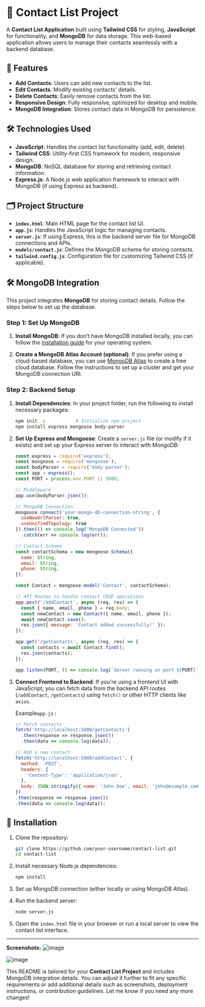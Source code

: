 


# 📱 Contact List Project

A **Contact List Application** built using **Tailwind CSS** for styling, **JavaScript** for functionality, and **MongoDB** for data storage. This web-based application allows users to manage their contacts seamlessly with a backend database.

## 🚀 Features
- **Add Contacts**: Users can add new contacts to the list.
- **Edit Contacts**: Modify existing contacts' details.
- **Delete Contacts**: Easily remove contacts from the list.
- **Responsive Design**: Fully responsive, optimized for desktop and mobile.
- **MongoDB Integration**: Stores contact data in MongoDB for persistence.

## 🛠️ Technologies Used
- **JavaScript**: Handles the contact list functionality (add, edit, delete).
- **Tailwind CSS**: Utility-first CSS framework for modern, responsive design.
- **MongoDB**: NoSQL database for storing and retrieving contact information.
- **Express.js**: A Node.js web application framework to interact with MongoDB (if using Express as backend).

## 🗂️ Project Structure

- **`index.html`**: Main HTML page for the contact list UI.
- **`app.js`**: Handles the JavaScript logic for managing contacts.
- **`server.js`**: If using Express, this is the backend server file for MongoDB connections and APIs.
- **`models/contact.js`**: Defines the MongoDB schema for storing contacts.
- **`tailwind.config.js`**: Configuration file for customizing Tailwind CSS (if applicable).

## 🛠️ MongoDB Integration

This project integrates **MongoDB** for storing contact details. Follow the steps below to set up the database.

### Step 1: Set Up MongoDB

1. **Install MongoDB**: If you don’t have MongoDB installed locally, you can follow the [installation guide](https://docs.mongodb.com/manual/installation/) for your operating system.

2. **Create a MongoDB Atlas Account (optional)**: If you prefer using a cloud-based database, you can use [MongoDB Atlas](https://www.mongodb.com/cloud/atlas) to create a free cloud database. Follow the instructions to set up a cluster and get your MongoDB connection URI.

### Step 2: Backend Setup

1. **Install Dependencies**:
   In your project folder, run the following to install necessary packages:
   ```bash
   npm init -y           # Initialize npm project
   npm install express mongoose body-parser
   ```

2. **Set Up Express and Mongoose**:
   Create a `server.js` file (or modify if it exists) and set up your Express server to interact with MongoDB:

   ```js
   const express = require('express');
   const mongoose = require('mongoose');
   const bodyParser = require('body-parser');
   const app = express();
   const PORT = process.env.PORT || 5000;

   // Middleware
   app.use(bodyParser.json());

   // MongoDB Connection
   mongoose.connect('your-mongo-db-connection-string', {
     useNewUrlParser: true,
     useUnifiedTopology: true
   }).then(() => console.log('MongoDB Connected'))
     .catch(err => console.log(err));

   // Contact Schema
   const contactSchema = new mongoose.Schema({
     name: String,
     email: String,
     phone: String,
   });

   const Contact = mongoose.model('Contact', contactSchema);

   // API Routes to handle contact CRUD operations
   app.post('/addContact', async (req, res) => {
     const { name, email, phone } = req.body;
     const newContact = new Contact({ name, email, phone });
     await newContact.save();
     res.json({ message: 'Contact added successfully!' });
   });

   app.get('/getContacts', async (req, res) => {
     const contacts = await Contact.find();
     res.json(contacts);
   });

   app.listen(PORT, () => console.log(`Server running on port ${PORT}`));
   ```

3. **Connect Frontend to Backend**:
   If you're using a frontend UI with JavaScript, you can fetch data from the backend API routes (`/addContact`, `/getContacts`) using `fetch()` or other HTTP clients like `axios`.

   Example`app.js` :
   ```js
   // Fetch contacts
   fetch('http://localhost:5000/getContacts')
     .then(response => response.json())
     .then(data => console.log(data));

   // Add a new contact
   fetch('http://localhost:5000/addContact', {
     method: 'POST',
     headers: {
       'Content-Type': 'application/json',
     },
     body: JSON.stringify({ name: 'John Doe', email: 'john@example.com', phone: '123456789' })
   })
   .then(response => response.json())
   .then(data => console.log(data));
   ```

## 📌 Installation

1. Clone the repository:
    ```bash
    git clone https://github.com/your-username/contact-list.git
    cd contact-list
    ```

2. Install necessary Node.js dependencies:
    ```bash
    npm install
    ```

3. Set up MongoDB connection (either locally or using MongoDB Atlas).
   
4. Run the backend server:
    ```bash
    node server.js
    ```

5. Open the `index.html` file in your browser or run a local server to view the contact list interface.

---
**Screenshots:**
![image](https://github.com/user-attachments/assets/1ba06232-44f9-48c2-b656-cc6a5b1e94e5)
 
 ![image](https://github.com/user-attachments/assets/6c50d61a-ac7a-4cb7-b327-080861cba62f)


This README is tailored for your **Contact List Project** and includes MongoDB integration details. You can adjust it further to fit any specific requirements or add additional details such as screenshots, deployment instructions, or contribution guidelines. Let me know if you need any more changes!
